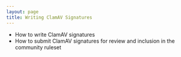 ```yaml
---
layout: page
title: Writing ClamAV Signatures
---
```

 - How to write ClamAV signatures
 - How to submit ClamAV signatures for review and inclusion in the community ruleset
